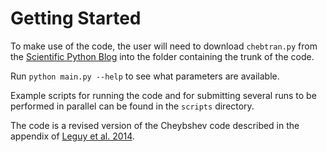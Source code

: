 # Getting Started #

To make use of the code, the user will need to download `chebtran.py` from the [Scientific Python Blog](http://www.scientificpython.net/1/post/2012/05/fast-chebyshev-transforms-revisited.html) into the folder containing the trunk of the code.

Run `python main.py --help` to see what parameters are available.

Example scripts for running the code and for submitting several runs to be performed in parallel can be found in the `scripts` directory.

The code is a revised version of the Cheybshev code described in the appendix of [Leguy et al. 2014](http://www.the-cryosphere-discuss.net/8/363/2014/tcd-8-363-2014.html).